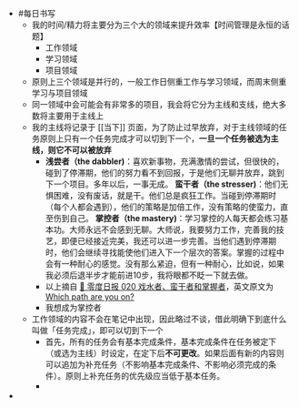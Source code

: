 - #每日书写
	- 我的时间/精力将主要分为三个大的领域来提升效率【时间管理是永恒的话题】
		- 工作领域
		- 学习领域
		- 项目领域
	- 原则上三个领域是并行的，一般工作日侧重工作与学习领域，而周末侧重学习与项目领域
	- 同一领域中会可能会有非常多的项目，我会将它分为主线和支线，绝大多数将主要用于主线上
	- 我的主线将记录于 [[当下]] 页面，为了防止过早放弃，对于主线领域的任务原则上只有一个任务完成才可以切到下一个，**一旦一个任务被选为主线，则它不可以被放弃**
		- **浅尝者（the dabbler)**：喜欢新事物，充满激情的尝试，但很快的，碰到了停滞期，他们的努力看不到回报，于是他们无聊并放弃，跳到下一个项目。多年以后，一事无成。
		  **蛮干者（the stresser)**：他们无惧困难，没有废话，就是干。他们总是疯狂工作。当碰到停滞期时（每个人都会遇到），他们的策略是加倍工作，没有策略的使蛮力，直至伤到自己。
		  **掌控者（the mastery)**：学习掌控的人每天都会练习基本功。大师永远不会感到无聊。大师说，我要努力工作，完善我的技艺，即便已经接近完美，我还可以进一步完善。当他们遇到停滞期时，他们会继续寻找能使他们进入下一个层次的答案。掌握的过程中会有一种耐心的感觉。没有那么紧迫，但有一种耐心，比如说，如果我必须后退半步才能前进10步，我将眼都不眨一下就去做。
		- 以上摘自 [🥤 零度日报 020 戏水者、蛮干者和掌握者](https://zerocoke.ck.page/posts/020)，英文原文为 [Which path are you on?](http://www.lorettahelson.com/which-path-are-you-on/)
		- 我想成为掌控者
	- 工作领域的内容不会在笔记中出现，因此略过不谈，借此明确下到底什么叫做「任务完成」，即可以切到下一个
		- 首先，所有的任务会有基本完成条件，基本完成条件在任务被定下（或选为主线）时设定，在定下后**不可更改**。如果后面有新的内容则可以追加为补充任务（不影响基本完成条件、不影响必须完成的条件）。原则上补充任务的优先级应当低于基本任务。
		-
-